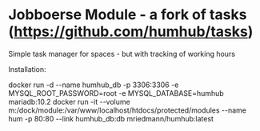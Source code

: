 Jobboerse Module - a fork of tasks (https://github.com/humhub/tasks)
==============

Simple task manager for spaces - but with tracking of working hours


Installation:

docker run -d --name humhub_db -p 3306:3306 -e MYSQL_ROOT_PASSWORD=root -e MYSQL_DATABASE=humhub mariadb:10.2
docker run -it --volume m:/dock/module:/var/www/localhost/htdocs/protected/modules --name hum -p 80:80 --link humhub_db:db mriedmann/humhub:latest

